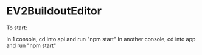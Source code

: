 # EV2BuildoutEditor

To start:

In 1 console, cd into api and run "npm start"
In another console, cd into app and run "npm start"
